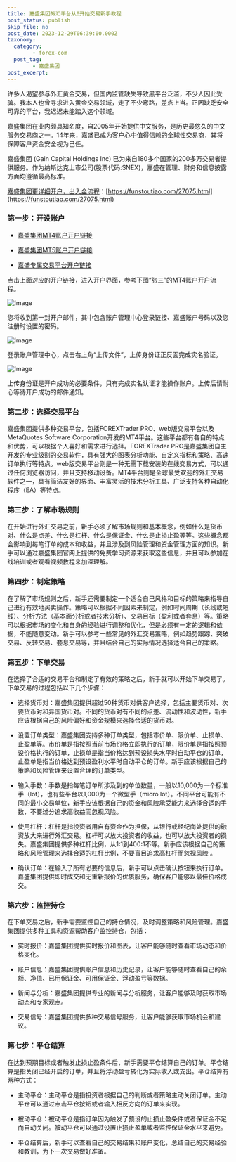 ```yaml
---
title: 嘉盛集团外汇平台从0开始交易新手教程
post_status: publish
skip_file: no
post_date: 2023-12-29T06:39:00.000Z
taxonomy:
  category:
        - forex-com
  post_tag:
        - 嘉盛集团
post_excerpt: 
---
```

许多人渴望参与外汇黄金交易，但国内监管缺失导致黑平台泛滥，不少人因此受骗。我本人也曾寻求进入黄金交易领域，走了不少弯路，差点上当。正因缺乏安全可靠的平台，我迟迟未能踏入这个领域。

嘉盛集团在业内颇具知名度，自2005年开始提供中文服务，是历史最悠久的中文服务交易商之一。14年来，嘉盛已成为客户心中值得信赖的全球性交易商，其将保障客户资金安全视为己任。

嘉盛集团 (Gain Capital Holdings Inc) 已为来自180多个国家的200多万交易者提供服务。作为纳斯达克上市公司(股票代码:SNEX)，嘉盛在管理、财务和信息披露方面均遵循最高标准。

[嘉盛集团更详细开户，出入金流程](https://funstoutiao.com/27075.html)：[https://funstoutiao.com/27075.html](https://funstoutiao.com/27075.html)

### 第一步：开设账户

* [嘉盛集团MT4账户开户链接](https://s.ssgg.net/jsmt4)

* [嘉盛集团MT5账户开户链接](https://s.ssgg.net/jsmt5)

* [嘉盛专属交易平台开户链接](https://s.ssgg.net/js)

点击上面对应的开户链接，进入开户界面，参考下图“张三”的MT4账户开户流程。

![Image](https://prod-files-secure.s3.us-west-2.amazonaws.com/39ed1227-6d7d-4570-be36-9ccd4a2c4241/7a167aea-686b-400d-af59-4e18eb607a40/640.png?X-Amz-Algorithm=AWS4-HMAC-SHA256&X-Amz-Content-Sha256=UNSIGNED-PAYLOAD&X-Amz-Credential=ASIAZI2LB4663ODDQMCY%2F20250730%2Fus-west-2%2Fs3%2Faws4_request&X-Amz-Date=20250730T161310Z&X-Amz-Expires=3600&X-Amz-Security-Token=IQoJb3JpZ2luX2VjEJf%2F%2F%2F%2F%2F%2F%2F%2F%2F%2FwEaCXVzLXdlc3QtMiJHMEUCIAc0EWplAaPbYptPQME%2F5mweSkq%2FFyzU%2BnLOkJYNCoJqAiEAmlMPAMijKC%2BT9xygm06c0HSfv0p0B8Ou7kAchwH2sMIqiAQIwP%2F%2F%2F%2F%2F%2F%2F%2F%2F%2FARAAGgw2Mzc0MjMxODM4MDUiDG5oGEPIhjA9P%2BbzNCrcA6yV2RmiI%2F%2B7RcwGr2%2Bqi08wgDsdonxuhhouAdkAKuph%2BrRYRJO28Wu59HHxxBnVQYfbKZa%2Fn1m79pj6Sf2SczFofI5QGnB5dbrNSKyqXjxW3Hf%2FhswwMxJMUFb8QYJBIHenfltMU0l%2BuRuCN%2BdQjZetm1j3%2BiZRBnDWLL26PgZdv3NfI1V79vk72n38ZDkF1azvM8V%2FrN0BX7ZB8DfUJklVVXvF%2F5key6uvwSaPYeUqAS%2FhcEog3Ms486mFM%2FAXgwOAOIKeLiWZLbS%2F86gSVgWQu%2FYbnCWLNEXfa93%2FubCIAwpDxh9F2DxGyUhYEssXZwZcGcej0%2FbumWKOfPzu%2FoZNrx1v%2FoSPjrn1nGyEW0LCNF5f4tLOyibJrzQxnVnA5v4HPKAzhXD5srp3ryOdSc7JRSKxAutWNsQXdkFnyoNS42jPjrWLAncrMM%2FOIEL998wNKVYhmqvYD7IfrofljEKJaB%2F8wGeWtEmhRvvSTBCCfeOD22MswMi%2FDtPNzria5obpYnshq2Sfx3H1tJBtqF3FLGQK9r6Y8oFTAlfZ63GF9Xo3VpD13Ytvk8JJphNmTseOtu6l3OKpqRz45GafectJVJ%2FPX4tLRXP8XpcXxuXXrx4fPk92zGkHfCDeMOnlqMQGOqUBataQpR1uatI%2FsB1ZsETAZaq37tdmbH8QocQD1Hbxhvaci5oAprd4gjVK5ZmrkVYwrY7GIIhWJuAKYUrPqB5WIjttwp6fVkN9UN9C88aPg3EBVw6LLmAXxqD9JFWVEHoXj%2FQ9QqcGZq%2BvspcjlWpnulNsm9DaNXdW9RqMRRXt2bacPBxo1p6GPifSrjQ52qUC2U0Z7JjOY1M54AodcvxT9HkXaAKH&X-Amz-Signature=710297d91529d0e30f9bed35aaf041b03f8b6ac16589b53734434763e30ecd6d&X-Amz-SignedHeaders=host&x-amz-checksum-mode=ENABLED&x-id=GetObject)

您将收到第一封开户邮件，其中包含账户管理中心登录链接、嘉盛账户号码以及您注册时设置的密码。

![Image](https://prod-files-secure.s3.us-west-2.amazonaws.com/39ed1227-6d7d-4570-be36-9ccd4a2c4241/eaa1c6b3-2877-4284-a0e1-530e222c27fb/image.png?X-Amz-Algorithm=AWS4-HMAC-SHA256&X-Amz-Content-Sha256=UNSIGNED-PAYLOAD&X-Amz-Credential=ASIAZI2LB4663ODDQMCY%2F20250730%2Fus-west-2%2Fs3%2Faws4_request&X-Amz-Date=20250730T161310Z&X-Amz-Expires=3600&X-Amz-Security-Token=IQoJb3JpZ2luX2VjEJf%2F%2F%2F%2F%2F%2F%2F%2F%2F%2FwEaCXVzLXdlc3QtMiJHMEUCIAc0EWplAaPbYptPQME%2F5mweSkq%2FFyzU%2BnLOkJYNCoJqAiEAmlMPAMijKC%2BT9xygm06c0HSfv0p0B8Ou7kAchwH2sMIqiAQIwP%2F%2F%2F%2F%2F%2F%2F%2F%2F%2FARAAGgw2Mzc0MjMxODM4MDUiDG5oGEPIhjA9P%2BbzNCrcA6yV2RmiI%2F%2B7RcwGr2%2Bqi08wgDsdonxuhhouAdkAKuph%2BrRYRJO28Wu59HHxxBnVQYfbKZa%2Fn1m79pj6Sf2SczFofI5QGnB5dbrNSKyqXjxW3Hf%2FhswwMxJMUFb8QYJBIHenfltMU0l%2BuRuCN%2BdQjZetm1j3%2BiZRBnDWLL26PgZdv3NfI1V79vk72n38ZDkF1azvM8V%2FrN0BX7ZB8DfUJklVVXvF%2F5key6uvwSaPYeUqAS%2FhcEog3Ms486mFM%2FAXgwOAOIKeLiWZLbS%2F86gSVgWQu%2FYbnCWLNEXfa93%2FubCIAwpDxh9F2DxGyUhYEssXZwZcGcej0%2FbumWKOfPzu%2FoZNrx1v%2FoSPjrn1nGyEW0LCNF5f4tLOyibJrzQxnVnA5v4HPKAzhXD5srp3ryOdSc7JRSKxAutWNsQXdkFnyoNS42jPjrWLAncrMM%2FOIEL998wNKVYhmqvYD7IfrofljEKJaB%2F8wGeWtEmhRvvSTBCCfeOD22MswMi%2FDtPNzria5obpYnshq2Sfx3H1tJBtqF3FLGQK9r6Y8oFTAlfZ63GF9Xo3VpD13Ytvk8JJphNmTseOtu6l3OKpqRz45GafectJVJ%2FPX4tLRXP8XpcXxuXXrx4fPk92zGkHfCDeMOnlqMQGOqUBataQpR1uatI%2FsB1ZsETAZaq37tdmbH8QocQD1Hbxhvaci5oAprd4gjVK5ZmrkVYwrY7GIIhWJuAKYUrPqB5WIjttwp6fVkN9UN9C88aPg3EBVw6LLmAXxqD9JFWVEHoXj%2FQ9QqcGZq%2BvspcjlWpnulNsm9DaNXdW9RqMRRXt2bacPBxo1p6GPifSrjQ52qUC2U0Z7JjOY1M54AodcvxT9HkXaAKH&X-Amz-Signature=21f1d33b52a83806c3ec0d74b8605e0da16e8299c4c426bbca47de05ab61de4e&X-Amz-SignedHeaders=host&x-amz-checksum-mode=ENABLED&x-id=GetObject)

登录账户管理中心，点击右上角“上传文件”，上传身份证正反面完成实名验证。

![Image](https://prod-files-secure.s3.us-west-2.amazonaws.com/39ed1227-6d7d-4570-be36-9ccd4a2c4241/54090639-09fc-46b4-a135-e0289f707147/image.png?X-Amz-Algorithm=AWS4-HMAC-SHA256&X-Amz-Content-Sha256=UNSIGNED-PAYLOAD&X-Amz-Credential=ASIAZI2LB4663ODDQMCY%2F20250730%2Fus-west-2%2Fs3%2Faws4_request&X-Amz-Date=20250730T161310Z&X-Amz-Expires=3600&X-Amz-Security-Token=IQoJb3JpZ2luX2VjEJf%2F%2F%2F%2F%2F%2F%2F%2F%2F%2FwEaCXVzLXdlc3QtMiJHMEUCIAc0EWplAaPbYptPQME%2F5mweSkq%2FFyzU%2BnLOkJYNCoJqAiEAmlMPAMijKC%2BT9xygm06c0HSfv0p0B8Ou7kAchwH2sMIqiAQIwP%2F%2F%2F%2F%2F%2F%2F%2F%2F%2FARAAGgw2Mzc0MjMxODM4MDUiDG5oGEPIhjA9P%2BbzNCrcA6yV2RmiI%2F%2B7RcwGr2%2Bqi08wgDsdonxuhhouAdkAKuph%2BrRYRJO28Wu59HHxxBnVQYfbKZa%2Fn1m79pj6Sf2SczFofI5QGnB5dbrNSKyqXjxW3Hf%2FhswwMxJMUFb8QYJBIHenfltMU0l%2BuRuCN%2BdQjZetm1j3%2BiZRBnDWLL26PgZdv3NfI1V79vk72n38ZDkF1azvM8V%2FrN0BX7ZB8DfUJklVVXvF%2F5key6uvwSaPYeUqAS%2FhcEog3Ms486mFM%2FAXgwOAOIKeLiWZLbS%2F86gSVgWQu%2FYbnCWLNEXfa93%2FubCIAwpDxh9F2DxGyUhYEssXZwZcGcej0%2FbumWKOfPzu%2FoZNrx1v%2FoSPjrn1nGyEW0LCNF5f4tLOyibJrzQxnVnA5v4HPKAzhXD5srp3ryOdSc7JRSKxAutWNsQXdkFnyoNS42jPjrWLAncrMM%2FOIEL998wNKVYhmqvYD7IfrofljEKJaB%2F8wGeWtEmhRvvSTBCCfeOD22MswMi%2FDtPNzria5obpYnshq2Sfx3H1tJBtqF3FLGQK9r6Y8oFTAlfZ63GF9Xo3VpD13Ytvk8JJphNmTseOtu6l3OKpqRz45GafectJVJ%2FPX4tLRXP8XpcXxuXXrx4fPk92zGkHfCDeMOnlqMQGOqUBataQpR1uatI%2FsB1ZsETAZaq37tdmbH8QocQD1Hbxhvaci5oAprd4gjVK5ZmrkVYwrY7GIIhWJuAKYUrPqB5WIjttwp6fVkN9UN9C88aPg3EBVw6LLmAXxqD9JFWVEHoXj%2FQ9QqcGZq%2BvspcjlWpnulNsm9DaNXdW9RqMRRXt2bacPBxo1p6GPifSrjQ52qUC2U0Z7JjOY1M54AodcvxT9HkXaAKH&X-Amz-Signature=e775908efff9d92765a2d3167461c7d4535e2c98cd6c105b49262d839a1c2fea&X-Amz-SignedHeaders=host&x-amz-checksum-mode=ENABLED&x-id=GetObject)

上传身份证是开户成功的必要条件，只有完成实名认证才能操作账户。上传后请耐心等待开户成功的邮件通知。

### 第二步：选择交易平台

嘉盛集团提供多种交易平台，包括FOREXTrader PRO、web版交易平台以及MetaQuotes Software Corporation开发的MT4平台。这些平台都有各自的特点和优势，可以根据个人喜好和需求进行选择。FOREXTrader PRO是嘉盛集团自主开发的专业级别的交易软件，具有强大的图表分析功能、自定义指标和策略、高速订单执行等特点。web版交易平台则是一种无需下载安装的在线交易方式，可以通过任何浏览器访问，并且支持移动设备。MT4平台则是全球最受欢迎的外汇交易软件之一，具有简洁友好的界面、丰富灵活的技术分析工具、广泛支持各种自动化程序（EA）等特点。

### 第三步：了解市场规则

在开始进行外汇交易之前，新手必须了解市场规则和基本概念，例如什么是货币对、什么是点差、什么是杠杆、什么是保证金、什么是止损止盈等等。这些概念都会影响到每笔订单的成本和收益，并且涉及到风险管理和资金管理方面的知识。新手可以通过嘉盛集团官网上提供的免费学习资源来获取这些信息，并且可以参加在线培训或者观看视频教程来加深理解。

### 第四步：制定策略

在了解了市场规则之后，新手还需要制定一个适合自己风格和目标的策略来指导自己进行有效地买卖操作。策略可以根据不同因素来制定，例如时间周期（长线或短线）、分析方法（基本面分析或者技术分析）、交易目标（盈利或者套息）等。策略可以根据市场的变化和自身的经验进行调整和优化，但是必须有一定的逻辑和依据，不能随意变动。新手可以参考一些常见的外汇交易策略，例如趋势跟踪、突破交易、反转交易、套息交易等，并且结合自己的实际情况选择适合自己的策略。

### 第五步：下单交易

在选择了合适的交易平台和制定了有效的策略之后，新手就可以开始下单交易了。下单交易的过程包括以下几个步骤：

* 选择货币对：嘉盛集团提供超过50种货币对供客户选择，包括主要货币对、次要货币对和异国货币对。不同的货币对有不同的点差、流动性和波动性，新手应该根据自己的风险偏好和资金规模来选择合适的货币对。

* 设置订单类型：嘉盛集团支持多种订单类型，包括市价单、限价单、止损单、止盈单等。市价单是指按照当前市场价格立即执行的订单，限价单是指按照预设价格执行的订单，止损单是指当价格达到预设损失水平时自动平仓的订单，止盈单是指当价格达到预设盈利水平时自动平仓的订单。新手应该根据自己的策略和风险管理来设置合理的订单类型。

* 输入手数：手数是指每笔订单所涉及到的单位数量，一般以10,000为一个标准手（lot），也有些平台以1,000为一个微型手（micro lot）。不同平台可能有不同的最小交易单位，新手应该根据自己的资金和风险承受能力来选择合适的手数，不要过分追求高收益而忽视风险。

* 使用杠杆：杠杆是指投资者用自有资金作为担保，从银行或经纪商处提供的融资放大来进行外汇交易。杠杆可以放大投资者的收益，也可以放大投资者的损失。嘉盛集团提供多种杠杆比例，从1:1到400:1不等。新手应该根据自己的策略和风险管理来选择合适的杠杆比例，不要盲目追求高杠杆而忽视风险 。

* 确认订单：在输入了所有必要的信息后，新手可以点击确认按钮来执行订单。嘉盛集团提供即时成交和无重新报价的优质服务，确保客户能够以最佳价格成交。

### 第六步：监控持仓

在下单交易之后，新手需要监控自己的持仓情况，及时调整策略和风险管理。嘉盛集团提供多种工具和资源帮助客户监控持仓，包括：

* 实时报价：嘉盛集团提供实时报价和图表，让客户能够随时查看市场动态和价格变化。

* 账户信息：嘉盛集团提供账户信息和历史记录，让客户能够随时查看自己的余额、净值、已用保证金、可用保证金、浮动盈亏等数据。

* 新闻与分析：嘉盛集团提供专业的新闻与分析服务，让客户能够及时获取市场动态和专家观点。

* 交易信号：嘉盛集团提供多种交易信号服务，让客户能够获取市场机会和建议。

### 第七步：平仓结算

在达到预期目标或者触发止损止盈条件后，新手需要平仓结算自己的订单。平仓结算是指关闭已经开启的订单，并且将浮动盈亏转化为实际收入或支出。平仓结算有两种方式：

* 主动平仓：主动平仓是指投资者根据自己的判断或者策略主动关闭订单。主动平仓可以通过点击平仓按钮或者输入相反方向的订单来实现。

* 被动平仓：被动平仓是指订单因为触发了预设的止损止盈条件或者保证金不足而自动关闭。被动平仓可以通过设置止损止盈单或者监控保证金水平来避免。

* 平仓结算后，新手可以查看自己的交易结果和账户变化，总结自己的交易经验和教训，为下一次交易做好准备。